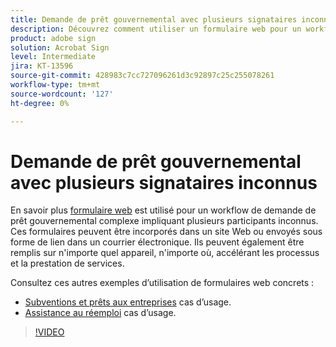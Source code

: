 ```yaml
---
title: Demande de prêt gouvernemental avec plusieurs signataires inconnus
description: Découvrez comment utiliser un formulaire web pour un workflow complexe de demande de prêt gouvernemental impliquant plusieurs participants inconnus
product: adobe sign
solution: Acrobat Sign
level: Intermediate
jira: KT-13596
source-git-commit: 428983c7cc727096261d3c92897c25c255078261
workflow-type: tm+mt
source-wordcount: '127'
ht-degree: 0%

---
```


# Demande de prêt gouvernemental avec plusieurs signataires inconnus

En savoir plus [formulaire web](../sign-advanced-users/webform.md) est utilisé pour un workflow de demande de prêt gouvernemental complexe impliquant plusieurs participants inconnus. Ces formulaires peuvent être incorporés dans un site Web ou envoyés sous forme de lien dans un courrier électronique. Ils peuvent également être remplis sur n&#39;importe quel appareil, n&#39;importe où, accélérant les processus et la prestation de services.

Consultez ces autres exemples d’utilisation de formulaires web concrets :

* [Subventions et prêts aux entreprises](https://experienceleague.adobe.com/docs/document-cloud-learn/sign-learning-hub/expand/recipes/gov/usecasegovgrants.html?lang=en) cas d’usage.
* [Assistance au réemploi](https://experienceleague.adobe.com/docs/document-cloud-learn/sign-learning-hub/expand/recipes/gov/usecasegovreemployment.html?lang=en) cas d’usage.

>[!VIDEO](https://video.tv.adobe.com/v/3421619?quality=12&learn=on&hidetitle=true)
